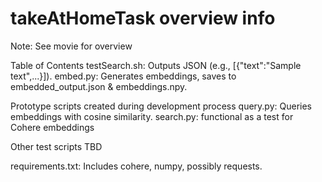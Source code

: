 # takeAtHomeTask overview info

Note: See movie for overview

Table of Contents
testSearch.sh: Outputs JSON (e.g., [{"text":"Sample text",...}]).
embed.py: Generates embeddings, saves to embedded_output.json & embeddings.npy.

Prototype scripts created during development process
query.py: Queries embeddings with cosine similarity.
search.py: functional as a test for Cohere embeddings

Other test scripts TBD

requirements.txt: Includes cohere, numpy, possibly requests.

